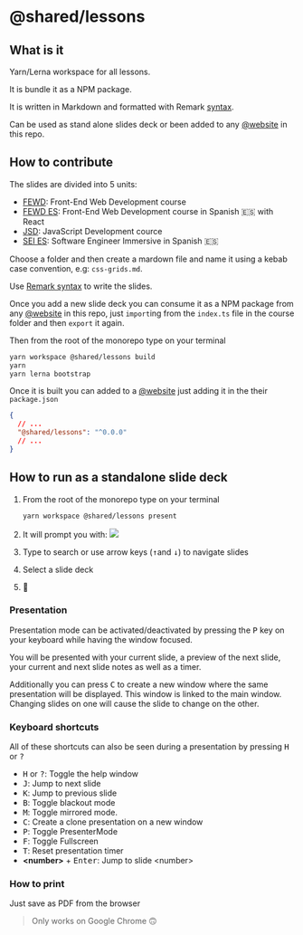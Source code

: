 # @shared/lessons

## What is it

Yarn/Lerna workspace for all lessons.

It is bundle it as a NPM package.

It is written in Markdown and formatted with Remark [syntax][remark-syntax].

Can be used as stand alone slides deck or been added to any [@website][@websites] in this repo.

## How to contribute

The slides are divided into 5 units:

- [FEWD](./src/fewd): Front-End Web Development course
- [FEWD ES](./src/fewd-es): Front-End Web Development course in Spanish 🇪🇸 with React
- [JSD](./src/jsd): JavaScript Development cource
- [SEI ES](./src/sei-es): Software Engineer Immersive in Spanish 🇪🇸

Choose a folder and then create a mardown file and name it using a kebab case convention, e.g: `css-grids.md`.

Use [Remark syntax][remark-syntax] to write the slides.

Once you add a new slide deck you can consume it as a NPM package from any [@website][@websites] in this repo, just `import`ing from the `index.ts` file in the course folder and then `export` it again.

Then from the root of the monorepo type on your terminal

```sh
yarn workspace @shared/lessons build
yarn
yarn lerna bootstrap
```

Once it is built you can added to a [@website][@websites] just adding it in the their `package.json`

```json
{
  // ...
  "@shared/lessons": "^0.0.0"
  // ...
}
```

[@websites]: ../@websites/readme.md
[remark-syntax]: https://github.com/gnab/remark/wiki/Markdown

## How to run as a standalone slide deck

1. From the root of the monorepo type on your terminal

   ```sh
   yarn workspace @shared/lessons present
   ```

2. It will prompt you with:
   <img src="../../docs/assets/slides-prompt.png">
3. Type to search or use arrow keys (<kbd>&#8593;</kbd>and <kbd>&#8595;</kbd>) to navigate slides
4. Select a slide deck
5. 🚀

### Presentation

Presentation mode can be activated/deactivated by pressing the <kbd>P</kbd> key on your keyboard while having the window focused.

You will be presented with your current slide, a preview of the next slide, your current and next slide notes as well as a timer.

Additionally you can press <kbd>C</kbd> to create a new window where the same presentation will be displayed. This window is linked to the main window. Changing slides on one will cause the slide to change on the other.

### Keyboard shortcuts

All of these shortcuts can also be seen during a presentation by pressing <kbd>H</kbd> or <kbd>?</kbd>

- <kbd>H</kbd> or <kbd>?</kbd>: Toggle the help window
- <kbd>J</kbd>: Jump to next slide
- <kbd>K</kbd>: Jump to previous slide
- <kbd>B</kbd>: Toggle blackout mode
- <kbd>M</kbd>: Toggle mirrored mode.
- <kbd>C</kbd>: Create a clone presentation on a new window
- <kbd>P</kbd>: Toggle PresenterMode
- <kbd>F</kbd>: Toggle Fullscreen
- <kbd>T</kbd>: Reset presentation timer
- **&lt;number&gt;** + <kbd>Enter</kbd>: Jump to slide &lt;number&gt;

### How to print

Just save as PDF from the browser

> Only works on Google Chrome 🙃
